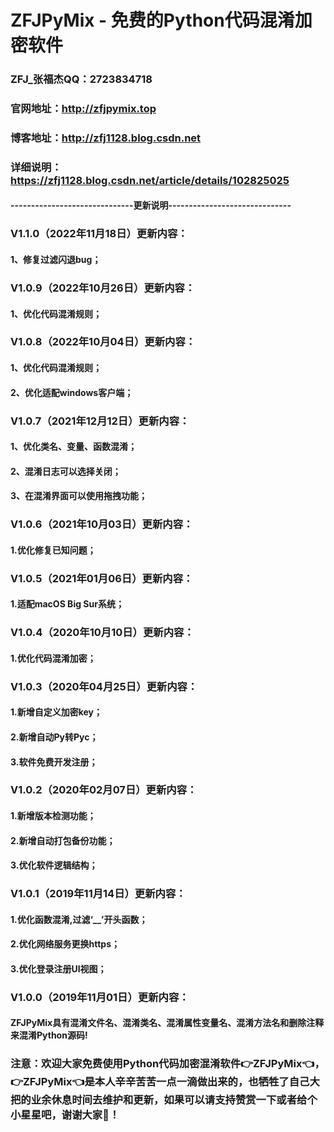 # ZFJPyMix - 免费的Python代码混淆加密软件

### ZFJ_张福杰QQ：2723834718
### 官网地址：http://zfjpymix.top
### 博客地址：http://zfj1128.blog.csdn.net
### 详细说明：https://zfj1128.blog.csdn.net/article/details/102825025


#### ------------------------------更新说明------------------------------
### V1.1.0（2022年11月18日）更新内容：

#### 1、修复过滤闪退bug；




### V1.0.9（2022年10月26日）更新内容：

#### 1、优化代码混淆规则；




### V1.0.8（2022年10月04日）更新内容：

#### 1、优化代码混淆规则；

#### 2、优化适配windows客户端；




### V1.0.7（2021年12月12日）更新内容：

#### 1、优化类名、变量、函数混淆；

#### 2、混淆日志可以选择关闭；

#### 3、在混淆界面可以使用拖拽功能；




### V1.0.6（2021年10月03日）更新内容：

#### 1.优化修复已知问题；




### V1.0.5（2021年01月06日）更新内容：

#### 1.适配macOS Big Sur系统；




### V1.0.4（2020年10月10日）更新内容：

#### 1.优化代码混淆加密；




### V1.0.3（2020年04月25日）更新内容：

#### 1.新增自定义加密key；

#### 2.新增自动Py转Pyc；

#### 3.软件免费开发注册；




### V1.0.2（2020年02月07日）更新内容：

#### 1.新增版本检测功能；

#### 2.新增自动打包备份功能；

#### 3.优化软件逻辑结构；




### V1.0.1（2019年11月14日）更新内容：

#### 1.优化函数混淆,过滤‘__’开头函数；

#### 2.优化网络服务更换https；

#### 3.优化登录注册UI视图；




### V1.0.0（2019年11月01日）更新内容：

#### ZFJPyMix具有混淆文件名、混淆类名、混淆属性变量名、混淆方法名和删除注释来混淆Python源码!


### 注意：欢迎大家免费使用Python代码加密混淆软件👉ZFJPyMix👈，👉ZFJPyMix👈是本人辛辛苦苦一点一滴做出来的，也牺牲了自己大把的业余休息时间去维护和更新，如果可以请支持赞赏一下或者给个小星星吧，谢谢大家🤝！
